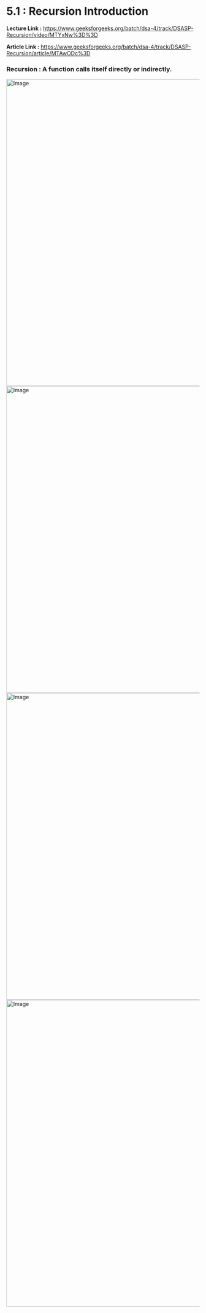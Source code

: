 # 5.1 : Recursion Introduction

**Lecture Link :** https://www.geeksforgeeks.org/batch/dsa-4/track/DSASP-Recursion/video/MTYxNw%3D%3D

**Article Link :** https://www.geeksforgeeks.org/batch/dsa-4/track/DSASP-Recursion/article/MTAwODc%3D

### Recursion : A function calls itself directly or indirectly.

<img width="800" alt="Image" src="https://github.com/user-attachments/assets/93eb5ce4-f4fd-4c93-8c04-18d0277d617b" />

<img width="800" alt="Image" src="https://github.com/user-attachments/assets/ed4a254d-75c0-47e8-9398-f87f56d33992" />

<img width="800" alt="Image" src="https://github.com/user-attachments/assets/cf23e270-8679-4e75-8928-b86c61024982" />

<img width="800" alt="Image" src="https://github.com/user-attachments/assets/0478f96b-b299-4b80-97c4-44656a3a26e0" />

